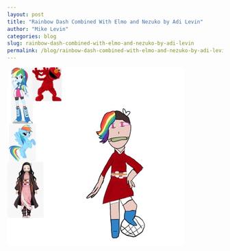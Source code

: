 ```yaml
---
layout: post
title: "Rainbow Dash Combined With Elmo and Nezuko by Adi Levin"
author: "Mike Levin"
categories: blog
slug: rainbow-dash-combined-with-elmo-and-nezuko-by-adi-levin
permalink: /blog/rainbow-dash-combined-with-elmo-and-nezuko-by-adi-levin/
---
```


![Rainbow Dash Combined With Elmo and Nezuko.jpg](/assets/images/rainbow-dash-combined-with-elmo-and-nezuko.jpg)


